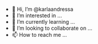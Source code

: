 - 👋 Hi, I’m @karlaandressa
- 👀 I’m interested in ...
- 🌱 I’m currently learning ...
- 💞️ I’m looking to collaborate on ...
- 📫 How to reach me ...

<!---
karlaandressa/karlaandressa is a ✨ special ✨ repository because its `README.md` (this file) appears on your GitHub profile.
You can click the Preview link to take a look at your changes.
--->
